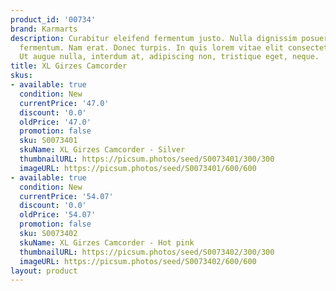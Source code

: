 ```yaml
---
product_id: '00734'
brand: Karmarts
description: Curabitur eleifend fermentum justo. Nulla dignissim posuere nulla. Donec
  fermentum. Nam erat. Donec turpis. In quis lorem vitae elit consectetuer pretium.
  Ut augue nulla, interdum at, adipiscing non, tristique eget, neque.
title: XL Girzes Camcorder
skus:
- available: true
  condition: New
  currentPrice: '47.0'
  discount: '0.0'
  oldPrice: '47.0'
  promotion: false
  sku: S0073401
  skuName: XL Girzes Camcorder - Silver
  thumbnailURL: https://picsum.photos/seed/S0073401/300/300
  imageURL: https://picsum.photos/seed/S0073401/600/600
- available: true
  condition: New
  currentPrice: '54.07'
  discount: '0.0'
  oldPrice: '54.07'
  promotion: false
  sku: S0073402
  skuName: XL Girzes Camcorder - Hot pink
  thumbnailURL: https://picsum.photos/seed/S0073402/300/300
  imageURL: https://picsum.photos/seed/S0073402/600/600
layout: product
---
```

